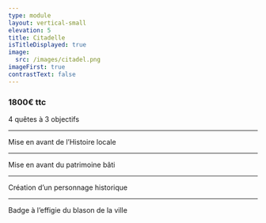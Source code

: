 ```yaml
---
type: module
layout: vertical-small
elevation: 5
title: Citadelle
isTitleDisplayed: true
image:
  src: /images/citadel.png
imageFirst: true
contrastText: false
---
```

### **1800€ ttc**

4 quêtes à 3 objectifs

---
Mise en avant de l’Histoire locale

---
Mise en avant du patrimoine bâti

---
Création d’un personnage historique

---
Badge à l’effigie du blason de la ville
